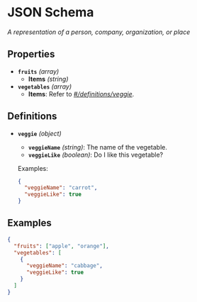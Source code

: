 # JSON Schema

_A representation of a person, company, organization, or place_

## Properties

- **`fruits`** _(array)_
  - **Items** _(string)_
- **`vegetables`** _(array)_
  - **Items**: Refer to _[#/definitions/veggie](#definitions/veggie)_.

## Definitions

- <a id="definitions/veggie"></a>**`veggie`** _(object)_

  - **`veggieName`** _(string)_: The name of the vegetable.
  - **`veggieLike`** _(boolean)_: Do I like this vegetable?

  Examples:

  ```json
  {
    "veggieName": "carrot",
    "veggieLike": true
  }
  ```

## Examples

```json
{
  "fruits": ["apple", "orange"],
  "vegetables": [
    {
      "veggieName": "cabbage",
      "veggieLike": true
    }
  ]
}
```
